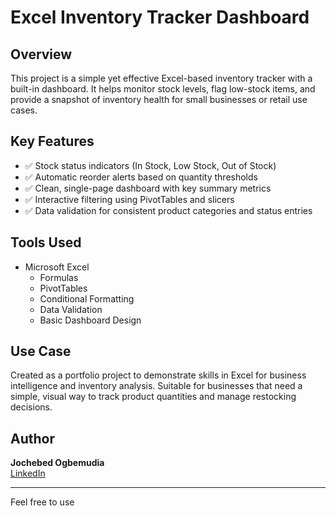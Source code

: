 # Excel Inventory Tracker Dashboard

## Overview
This project is a simple yet effective Excel-based inventory tracker with a built-in dashboard. It helps monitor stock levels, flag low-stock items, and provide a snapshot of inventory health for small businesses or retail use cases.

## Key Features
- ✅ Stock status indicators (In Stock, Low Stock, Out of Stock)
- ✅ Automatic reorder alerts based on quantity thresholds
- ✅ Clean, single-page dashboard with key summary metrics
- ✅ Interactive filtering using PivotTables and slicers
- ✅ Data validation for consistent product categories and status entries

## Tools Used
- Microsoft Excel
  - Formulas
  - PivotTables
  - Conditional Formatting
  - Data Validation
  - Basic Dashboard Design

## Use Case
Created as a portfolio project to demonstrate skills in Excel for business intelligence and inventory analysis. Suitable for businesses that need a simple, visual way to track product quantities and manage restocking decisions.

## Author
**Jochebed Ogbemudia**  
[LinkedIn]([http://linkedin.com/in/jochebed-ogbemudia-9926b2183/])

---

Feel free to use
